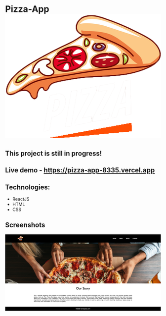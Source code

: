 # Pizza-App  ![logo](src/assets/pizzaLogo.png)

## This project is still in progress!

## Live demo - https://pizza-app-8335.vercel.app

## Technologies: 
- ReactJS
- HTML
- CSS

## Screenshots
![catalog](./src/assets/screenshots/about.png)
<!-- ![host](./assets/screenshots/host.png) 
![details](./assets/screenshots/details.png)
![modal](./assets/screenshots/modal.png) -->